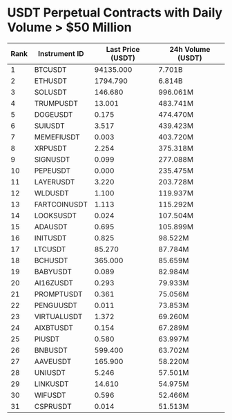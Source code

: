 # USDT Perpetual Contracts with Daily Volume > $50 Million

| Rank | Instrument ID | Last Price (USDT) | 24h Volume (USDT) |
|------|---------------|-------------------|-------------------|
| 1 | BTCUSDT | 94135.000 | 7.701B |
| 2 | ETHUSDT | 1794.790 | 6.814B |
| 3 | SOLUSDT | 146.680 | 996.061M |
| 4 | TRUMPUSDT | 13.001 | 483.741M |
| 5 | DOGEUSDT | 0.175 | 474.470M |
| 6 | SUIUSDT | 3.517 | 439.423M |
| 7 | MEMEFIUSDT | 0.003 | 403.720M |
| 8 | XRPUSDT | 2.254 | 375.318M |
| 9 | SIGNUSDT | 0.099 | 277.088M |
| 10 | PEPEUSDT | 0.000 | 235.475M |
| 11 | LAYERUSDT | 3.220 | 203.728M |
| 12 | WLDUSDT | 1.100 | 119.937M |
| 13 | FARTCOINUSDT | 1.113 | 115.292M |
| 14 | LOOKSUSDT | 0.024 | 107.504M |
| 15 | ADAUSDT | 0.695 | 105.899M |
| 16 | INITUSDT | 0.825 | 98.522M |
| 17 | LTCUSDT | 85.270 | 87.784M |
| 18 | BCHUSDT | 365.000 | 85.659M |
| 19 | BABYUSDT | 0.089 | 82.984M |
| 20 | AI16ZUSDT | 0.293 | 79.933M |
| 21 | PROMPTUSDT | 0.361 | 75.056M |
| 22 | PENGUUSDT | 0.011 | 73.853M |
| 23 | VIRTUALUSDT | 1.372 | 69.260M |
| 24 | AIXBTUSDT | 0.154 | 67.289M |
| 25 | PIUSDT | 0.580 | 63.997M |
| 26 | BNBUSDT | 599.400 | 63.702M |
| 27 | AAVEUSDT | 165.900 | 58.220M |
| 28 | UNIUSDT | 5.246 | 57.501M |
| 29 | LINKUSDT | 14.610 | 54.975M |
| 30 | WIFUSDT | 0.596 | 52.466M |
| 31 | CSPRUSDT | 0.014 | 51.513M |
